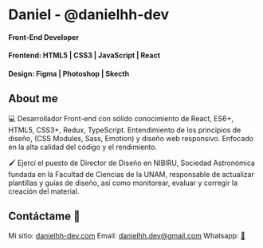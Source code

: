 # Daniel  - @danielhh-dev
#### Front-End Developer <br/>
#### Frontend:  HTML5 | CSS3 | JavaScript | React <br/>
#### Design: Figma | Photoshop | Skecth 
 


## About me


💻 Desarrollador Front-end con sólido conocimiento de React, ES6+, HTML5, CSS3+, Redux, TypeScript. Entendimiento de los principios de diseño, (CSS Modules, Sass, Emotion) y diseño web responsivo. Enfocado en la alta calidad del código y el rendimiento.

🖌️ Ejercí el puesto de Director de Diseño en NIBIRU, Sociedad Astronómica fundada en la Facultad de Ciencias de la UNAM, responsable de actualizar plantillas y guías de diseño, así como monitorear, evaluar y corregir la creación del material.


## Contáctame 👋
Mi sitio: [danielhh-dev.com](https://danielhh-dev.github.io/portfolio)
Email: danielhh.dev@gmail.com
Whatsapp: [📲](https://api.whatsapp.com/send?phone=525583461595&text=Hello,%20more%20information!)
